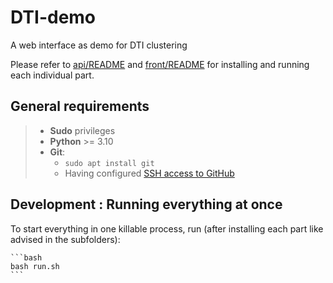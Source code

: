 # DTI-demo
A web interface as demo for DTI clustering

Please refer to [api/README](api/README.md) and [front/README](front/README.md) for installing and running each individual part.

## General requirements

> - **Sudo** privileges
> - **Python** >= 3.10
> - **Git**:
>     - `sudo apt install git`
>     - Having configured [SSH access to GitHub](https://docs.github.com/en/authentication/connecting-to-github-with-ssh)

## Development : Running everything at once

To start everything in one killable process, run (after installing each part like advised in the subfolders):

    ```bash
    bash run.sh
    ```